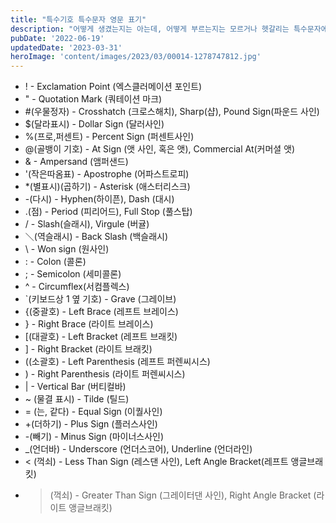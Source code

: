 ```yaml
---
title: "특수기호 특수문자 영문 표기"
description: "어떻게 생겼는지는 아는데, 어떻게 부르는지는 모르거나 헷갈리는 특수문자에 대한 영문 표기와 한글발음을 모아놨습니다."
pubDate: '2022-06-19'
updatedDate: '2023-03-31'
heroImage: 'content/images/2023/03/00014-1278747812.jpg'
---
```


- ! - Exclamation Point (엑스클러메이션 포인트)
- " - Quotation Mark (쿼테이션 마크)
- #(우물정자) - Crosshatch (크로스해치), Sharp(샵), Pound Sign(파운드 사인)
- $(달라표시) - Dollar Sign (달러사인)
- %(프로,퍼센트) - Percent Sign (퍼센트사인)
- @(골뱅이 기호) - At Sign (앳 사인, 혹은 앳), Commercial At(커머셜 앳)
- & - Ampersand (앰퍼샌드)
- '(작은따옴표) - Apostrophe (어파스트로피)
- *(별표시)(곱하기) - Asterisk (애스터리스크)
- -(다시) - Hyphen(하이픈), Dash (대시)
- .(점) - Period (피리어드), Full Stop (풀스탑)
- / - Slash(슬래시), Virgule (버귤)
- ＼(역슬래시) - Back Slash (백슬래시)
- \ - Won sign (원사인)
- : - Colon (콜론)
- ; - Semicolon (세미콜론)
- ^ - Circumflex(서컴플렉스)
- `(키보드상 1 옆 기호) - Grave (그레이브)
- {(중괄호) - Left Brace (레프트 브레이스)
- } - Right Brace (라이트 브레이스)
- [(대괄호) - Left Bracket (레프트 브래킷)
- ] - Right Bracket (라이트 브래킷)
- ((소괄호) - Left Parenthesis (레프트 퍼렌씨시스)
- ) - Right Parenthesis (라이트 퍼렌씨시스)
- | - Vertical Bar (버티컬바)
- ~ (물결 표시) - Tilde (틸드)
- = (는, 같다) - Equal Sign (이퀄사인)
- +(더하기) - Plus Sign (플러스사인)
- -(빼기) - Minus Sign (마이너스사인)
- _(언더바) - Underscore (언더스코어), Underline (언더라인)
- < (꺽쇠) - Less Than Sign (레스댄 사인), Left Angle Bracket(레프트 앵글브래킷)
- >(꺽쇠) - Greater Than Sign (그레이터댄 사인), Right Angle Bracket (라이트 앵글브래킷)
